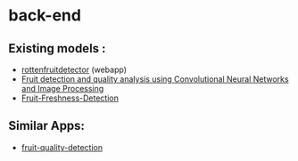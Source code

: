 # back-end

## Existing models :
* [rottenfruitdetector](https://github.com/markbaas/rottenfruitdetector) (webapp)
* [Fruit detection and quality analysis using Convolutional Neural Networks and Image Processing](https://github.com/raveenaaa/BEFinalProject)
* [Fruit-Freshness-Detection](https://github.com/ArjunKini/Fruit-Freshness-Detection)
<!--* []()-->

## Similar Apps:
* [fruit-quality-detection](https://github.com/dilipkumar0/fruit-quality-detection)
